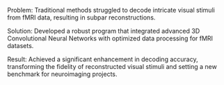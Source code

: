 Problem: Traditional methods struggled to decode intricate visual stimuli from fMRI data, resulting in subpar reconstructions.

Solution: Developed a robust program that integrated advanced 3D Convolutional Neural Networks with optimized data processing for fMRI datasets.

Result: Achieved a significant enhancement in decoding accuracy, transforming the fidelity of reconstructed visual stimuli and setting a new benchmark for neuroimaging projects.

